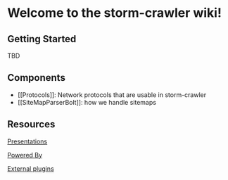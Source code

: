 # Welcome to the storm-crawler wiki!

## Getting Started
TBD

## Components
* [[Protocols]]: Network protocols that are usable in storm-crawler
* [[SiteMapParserBolt]]: how we handle sitemaps 

## Resources

[Presentations](https://github.com/DigitalPebble/storm-crawler/wiki/Presentations)

[Powered By](https://github.com/DigitalPebble/storm-crawler/wiki/Powered-By)

[External plugins](https://github.com/DigitalPebble/storm-crawler/wiki/External-plugins)